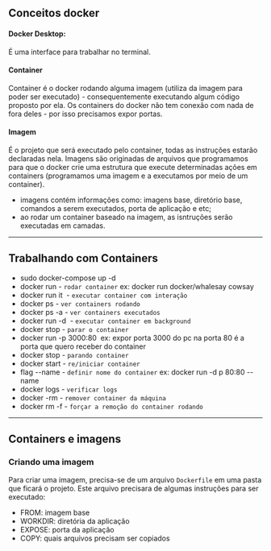 ## Conceitos docker
#### Docker Desktop:
É uma interface para trabalhar no terminal.

#### Container
Container é o docker rodando alguma imagem (utiliza da imagem para poder ser executado) - consequentemente executando algum código proposto por ela.
Os containers do docker não tem conexão com nada de fora deles - por isso precisamos expor portas. 

#### Imagem
É o projeto que será executado pelo container, todas as instruções estarão declaradas nela. 
Imagens são originadas de arquivos que programamos para que o docker crie uma estrutura que execute determinadas ações em containers (programamos uma imagem e a executamos por meio de um container).
* imagens contém informações como: imagens base, diretório base, comandos a serem executados, porta de aplicação e etc;
* ao rodar um container baseado na imagem, as isntruções serão executadas em camadas.


------------------------------------

## Trabalhando com Containers
* sudo docker-compose up -d
* docker run - `rodar container`
ex: docker run docker/whalesay cowsay
* docker run it <image> - `executar container com interação`
* docker ps - `ver containers rodando`
* docker ps -a - `ver containers executados`
* docker run -d <image> - `executar container em background`
* docker stop <NAME> - `parar o container`
* docker run -p 3000:80 <image> 
ex: expor porta 3000 do pc na porta 80 é a porta que quero receber do container
* docker stop <id ou nome> - `parando container`
* docker start <id> - `re/iniciar container`
* flag --name - `definir nome do container`
ex: docker run -d p 80:80  --name <nomeQueQuero>
* docker logs <id> - `verificar logs`
* docker -rm <id> - `remover container da máquina`
* docker rm <id>  -f - `forçar a remoção do container rodando`

 ------------------------------------
## Containers e imagens
### Criando uma imagem
Para criar uma imagem, precisa-se de um arquivo `Dockerfile` em uma pasta que ficará o projeto. Este arquivo precisara de algumas instruções para ser executado:
 * FROM: imagem base
 * WORKDIR: diretória da aplicação 
 * EXPOSE: porta da aplicação 
 * COPY: quais arquivos precisam ser copiados
